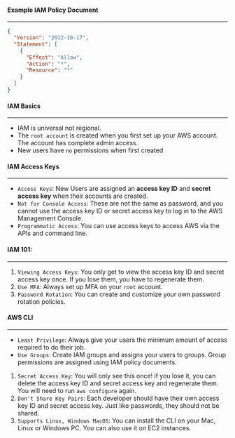 #### Example IAM Policy Document

____

```json
{
  "Version": "2012-10-17",
  "Statement": [
    {
      "Effect": "Allow",
      "Action": "*",
      "Resource": "*"
    }
  ]
}
```

#### IAM Basics

___

* IAM is universal not regional.
* The `root account` is created when you first set up your AWS account. The account has complete admin access.
* New users have `no` permissions when first created

#### IAM Access Keys

___

* `Access Keys`: New Users are assigned an **access key ID** and **secret access key** when their accounts are created.
* `Not for Console Access`: These are not the same as password, and you cannot use the access key ID or secret access
  key to log in to the AWS Management Console.
* `Programmatic Access`: You can use access keys to access AWS via the APIs and command line.

#### IAM 101:

___

1. `Viewing Access Keys`: You only get to view the access key ID and secret access key once. If you lose them, you have
   to regenerate them.
2. `Use MFA`: Always set up MFA on your `root` account.
3. `Password Rotation`: You can create and customize your own password rotation policies.

#### AWS CLI

___

* `Least Privilege`: Always give your users the minimum amount of access required to do their job.
* `Use Groups`: Create IAM groups and assigns your users to groups. Group permissions are assigned using IAM policy
  documents.

1. `Secret Access Key`: You will only see this once! if you lose it, you can delete the access key ID and secret access
   key and regenerate them. You will need to run `aws configure` again.
2. `Don't Share Key Pairs`: Each developer should have their own access key ID and secret access key. Just like
   passwords, they should not be shared.
3. `Supports Linux, Windows MacOS`: You can install the CLI on your Mac, Linux or Windows PC. You can also use it on EC2
   instances.